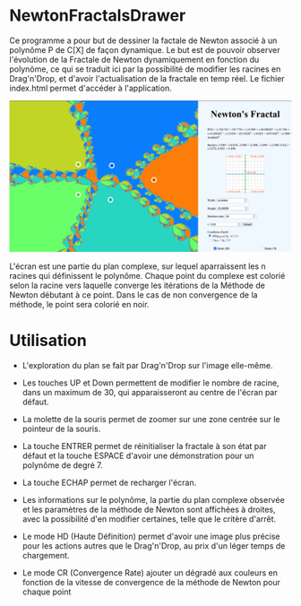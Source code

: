 # NewtonFractalsDrawer
Ce programme a pour but de dessiner la factale de Newton associé à un polynôme P de C[X] de façon dynamique.
Le but est de pouvoir observer l'évolution de la Fractale de Newton dynamiquement en fonction du polynôme, ce
qui se traduit ici par la possibilité de modifier les racines en Drag'n'Drop, et d'avoir l'actualisation de
la fractale en temp réel.
Le fichier index.html permet d'accéder à l'application.

![Image de démo](Demo.png)

L'écran est une partie du plan complexe, sur lequel aparraissent les n racines qui définissent le polynôme.
Chaque point du complexe est colorié selon la racine vers laquelle converge les itérations de la Méthode de
Newton débutant à ce point.
Dans le cas de non convergence de la méthode, le point sera colorié en noir.

# Utilisation

- L'exploration du plan se fait par Drag'n'Drop sur l'image elle-même.

- Les touches UP et Down permettent de modifier le nombre de racine, dans un maximum de 30, qui apparaisseront
au centre de l'écran par défaut.

- La molette de la souris permet de zoomer sur une zone centrée sur le pointeur de la souris.

- La touche ENTRER permet de réinitialiser la fractale à son état par défaut et la touche ESPACE d'avoir une
démonstration pour un polynôme de degré 7.

- La touche ECHAP permet de recharger l'écran.

- Les informations sur le polynôme, la partie du plan complexe observée et les paramètres de la méthode de
Newton sont affichées à droites, avec la possibilité d'en modifier certaines, telle que le critère d'arrêt.

- Le mode HD (Haute Définition) permet d'avoir une image plus précise pour les actions autres que le 
Drag'n'Drop, au prix d'un léger temps de chargement.

- Le mode CR (Convergence Rate) ajouter un dégradé aux couleurs en fonction de la vitesse de convergence de la
méthode de Newton pour chaque point
